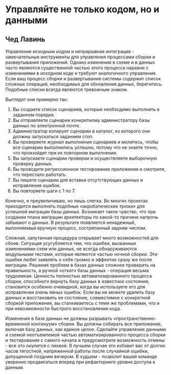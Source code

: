 # Управляйте не только кодом, но и данными

## Чед Лавинь

Управление исходным кодом и непрерывная интеграция - замечательные
инструменты для управления процессами сборки и развертывания
приложений. Однако изменения в схеме и в данных часто являются существенной
частью этого процесса наравне с изменениями в исходном коде и требуют
аналогичного управления. Если ваш процесс сборки и развертывания
системы содержит список сложных операций, необходимых для обновления
данных, берегитесь. Подобные списки всегда являются тревожным знаком.

Выглядят они примерно так:
1. Вы создаете список сценариев, которые необходимо выполнить в
   заданном порядке.
2. Вы отправляете сценарии конкретному администратору базы данных по
   электронной почте.
3. Администратор копирует сценарии в каталог, из которого они должны
   запускаться заданием стоп.
4. Вы проверяете журнал выполнения сценариев и молитесь, чтобы все
   сценарии выполнились успешно, потому что не знаете точно, что
   произойдет при их повторном выполнении.
5. Вы запускаете сценарии проверки и осуществляете выборочную
   проверку данных.
6. Вы проводите регрессионное тестирование приложения и смотрите, что
   перестало работать.
7. Вы пишете сценарии для вставки отсутствующих данных и исправления
   ошибок.
8. Вы повторяете шаги с 1 по 7.

Конечно, я преувеличиваю, но лишь слегка. Во многих проектах
приходится выполнять подобные «акробатические трюки» для успешной миграции
базы данных. Возникает такое чувство, что при создании плана миграции
архитекторы по какой-то причине напрочь забывают о данных. В
результате появляется ненадежный, выполняемый вручную процесс, состряпанный
задним числом.

Сложная, запутанная процедура открывает много возможностей для сбоев.
Ситуация усугубляется тем, что ошибки, вызванные изменениями схем или
данных, не всегда обнаруживаются модульными тестами, которые
являются частью ночной сборки. Эти ошибки любят заявлять о себе громко и
эффектно сразу же после миграции. Решения проблем в базах данных сложнее
проверить на правильность, а ручной «откат» базы данных - операция
весьма трудоемкая. Ценность полностью автоматизированного процесса сборки,
способного вернуть базу данных в известное состояние, становится особенно
очевидной, когда вы используете его для исправления очень явных ошибок.
Если вы не можете удалить базу данных и восстановить ее состояние,
совместимое с конкретной сборкой приложения, вы сталкиваетесь с теми же
проблемами, что и при невозможности быстрого восстановления кода.

Изменения в базе данных не должны разрывать «пространственно-временной
континуум» сборки. Вы должны собирать все приложение, включая
базу данных, как единое целое. Сделайте управление данными и схемой
неотъемлемой частью автоматизированного процесса сборки и тестирования
с самого начала и предусмотрите возможность отмены - все это окупится
с лихвой. В лучшем случае это избавит вас от долгих часов тягостной,
напряженной работы после случайной ошибки, допущенной поздним вечером.
В худшем - позволит вашей команде уверенно продвигаться вперед при рефакторинге уровня доступа к данным.